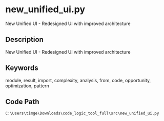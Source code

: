 # new_unified_ui.py

New Unified UI - Redesigned UI with improved architecture

## Description

New Unified UI - Redesigned UI with improved architecture

## Keywords

module, result, import, complexity, analysis, from, code, opportunity, optimization, pattern

## Code Path

`C:\Users\timge\Downloads\code_logic_tool_full\src\new_unified_ui.py`

